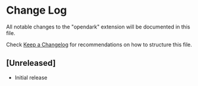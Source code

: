 # Change Log

All notable changes to the "opendark" extension will be documented in this file.

Check [Keep a Changelog](http://keepachangelog.com/) for recommendations on how to structure this file.

## [Unreleased]

- Initial release
